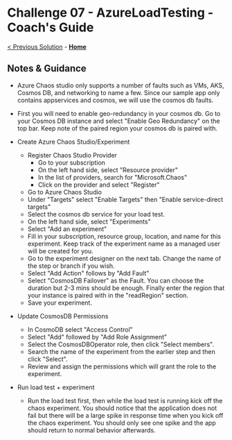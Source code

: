 # Challenge 07 - AzureLoadTesting - Coach's Guide 

[< Previous Solution](./Solution-06.md) - **[Home](./README.md)**

## Notes & Guidance
- Azure Chaos studio only supports a number of faults such as VMs, AKS, Cosmos DB, and networking to name a few.  Since our sample app only contains appservices and cosmos, we will use the cosmos db faults.
- First you will need to enable geo-redundancy in your cosmos db.  Go to your Cosmos DB instance and select "Enable Geo Redundancy" on the top bar.  Keep note of the paired region your cosmos db is paired with.
- Create Azure Chaos Studio/Experiment
    - Register Chaos Studio Provider
        - Go to your subscription
        - On the left hand side, select "Resource provider"
        - In the list of providers, search for "Microsoft.Chaos"
        - Click on the provider and select "Register"
    - Go to Azure Chaos Studio
    - Under "Targets" select "Enable Targets" then "Enable service-direct targets"
    - Select the cosmos db service for your load test.
    - On the left hand side, select "Experiments"
    - Select "Add an experiment"
    - Fill in your subscription, resource group, location, and name for this experiment.  Keep track of the experiment name as a managed user will be created for you.
    - Go to the experiment designer on the next tab.  Change the name of the step or branch if you wish.
    - Select "Add Action" follows by "Add Fault"
    - Select "CosmosDB Failover" as the Fault.  You can choose the duration but 2-3 mins should be enough.  Finally enter the region that your instance is paired with in the "readRegion" section.
    - Save your experiment.
- Update CosmosDB Permissions
    - In CosmoDB select "Access Control"
    - Select "Add" followed by "Add Role Assignment"
    - Select the CosmosDBOperator role, then click "Select members".
    - Search the name of the experiment from the earlier step and then click "Select".
    - Review and assign the permissions which will grant the role to the experiment.

- Run load test + experiment
    - Run the load test first, then while the load test is running kick off the chaos experiment.  You should notice that the application does not fail but there will be a large spike in response time when you kick off the chaos experiment.  You should only see one spike and the app should return to normal behavior afterwards.


